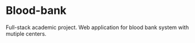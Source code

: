 # Blood-bank
 
Full-stack academic project. Web application for blood bank system with mutiple centers.
